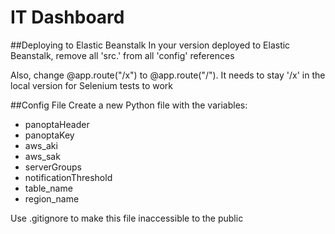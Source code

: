 # IT Dashboard


##Deploying to Elastic Beanstalk
In your version deployed to Elastic Beanstalk, remove all 'src.' from all 'config' references 

Also, change @app.route("/x") to @app.route("/"). It needs to stay '/x' in the local version for Selenium tests to work


##Config File
Create a new Python file with the variables:
* panoptaHeader
* panoptaKey
* aws_aki
* aws_sak
* serverGroups
* notificationThreshold
* table_name
* region_name

Use .gitignore to make this file inaccessible to the public

